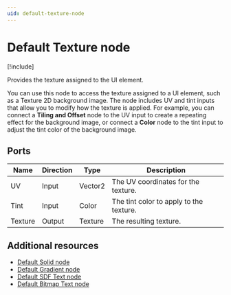 ```yaml
---
uid: default-texture-node
---
```


# Default Texture node

[!include[](include_note_uitk.md)]

Provides the texture assigned to the UI element. 

You can use this node to access the texture assigned to a UI element, such as a Texture 2D background image. The node includes UV and tint inputs that allow you to modify how the texture is applied. For example, you can connect a **Tiling and Offset** node to the UV input to create a repeating effect for the background image, or connect a **Color** node to the tint input to adjust the tint color of the background image.

## Ports

| Name     | Direction | Type    | Description                          |
|----------|-----------|---------|--------------------------------------|
| UV       | Input     | Vector2 | The UV coordinates for the texture.   |
| Tint     | Input     | Color   | The tint color to apply to the texture. |
| Texture  | Output    | Texture | The resulting texture.       |

## Additional resources

- [Default Solid node](xref:default-solid-node)
- [Default Gradient node](xref:default-gradient-node)
- [Default SDF Text node](xref:default-sdf-text-node)
- [Default Bitmap Text node](xref:default-bitmap-text-node)